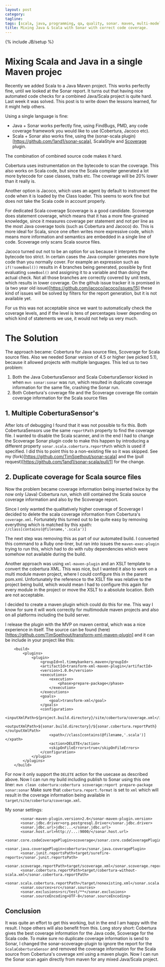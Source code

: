 ```yaml
---
layout: post
category:
tagline:
tags: [scala, java, programming, qa, quality, sonar. maven, multi-modele]
title: Mixing Java & Scala with Sonar with correct code coverage.
---
```

{% include JB/setup %}

# Mixing Scala and Java in a single Maven projec

Recently we added Scala to a Java Maven project. This works perfectly fine, until we looked at the Sonar report. It turns out that having nice automated code checks for a combined Java/Scala project is quite hard.
Last week it was solved. This post is to write down the lessons learned, for it might help others.

Using a single language is fine:
- Java + Sonar works perfectly fine, using FindBugs, PMD, any code coverage framework you would like to use (Cobertura, Jacoco etc).
- Scala + Sonar also works fine, using the (sonar-scala plugin)[https://github.com/1and1/sonar-scala], ScalaStyle and [Scoverage](https://github.com/RadoBuransky/sonar-scoverage-plugin) plugin.

The combination of combined source code makes it hard.

Cobertura uses instrumentation on the bytecode to scan the coverage. This also works on Scala code, but since the Scala compiler generated a lot more bytecode for case classes, traits etc. The coverage will be 20% lower than it really is.

Another option is Jacoco, which uses an agent by default to instrument the code when it is loaded by the Class loader. This seems to work fine but does not take the Scala code in account properly.

For dedicated Scala coverage Scoverage is a good candidate. Scoverage does statement coverage, which means that it has a more fine-grained knowledge, since it measures coverage per statement and not per line as the most Java coverage tools (such as Cobertura and Jacoco) do. This is more ideal for Scala, since one often writes more expressive code, which means more information and semantics are embedded in a single line of code.
Scoverage only scans Scala source files.

Jacoco turned out not to be an option for us because it interprets the bytecode too strict. In certain cases the Java compiler generates more byte code than you normally cover. For example an expression such as `if(!someBool())` results in 4 branches being generated, possible by first evaluating `someBool()` and assigning it to a variable and than doing the actual check. Not all those branches are correctly covered by unit tests, which results in lower coverage. On the github issue tracker it is promised in (a two year old issue)[https://github.com/jacoco/jacoco/issues/15] these kind of issues will be solved by filters for the report generation, but it is not available yet.

For us this was not acceptable since we want to automatically check the coverage levels, and if the level is tens of percentages lower depending on which kind of statements we use, it would not help us very much.

# The Solution


The approach became: Cobertura for Java source files, Scoverage for Scala source files.
Also we needed Sonar version of 4.5 or higher (we picked 5.1), because it allowed projects with multiple languages.
This led us to two problem:

1. Both the Java CoberturaSensor and Scala CoberturaSensor kicked in when `mvn sonar:sonar` was run, which resulted in duplicate coverage information for the same file, crashing the Sonar run.
2. Both Cobertura's coverage file and the Scoverage coverage file contain coverage information for the Scala source files

## 1. Multiple CoberturaSensor's

After lots of debugging I found that it was not possible to fix this. Both CoberturaSensors use the same `reportPath` property to find the coverage file. I wanted to disable the Scala scanner, and in the end I had to change the Scoverage Sonar plugin code to make this happen by introducing a different property `sonar.scala.cobertura.reportPath` which is used if specified. I did this to point this to a non-existing file so it was skipped.
See my (fork)[https://github.com/TimSoethout/sonar-scala] and the (pull request)[https://github.com/1and1/sonar-scala/pull/1] for the change.

## 2. Duplicate coverage for Scala source files

Now the problem became coverage information being inserted twice by the now only (Java) Cobertura run, which still contained the Scala source coverage information and also by the Scoverage report.

Since I only wanted the qualitatively higher coverage of Scoverage I decided to delete the scala coverage information from Cobertura's `coverage.xml`. Fortunately this turned out to be quite easy by removing everything which is matched by this xpath: `//class[contains(@filename,'.scala')]`

The next step was removing this as part of our automated build. I converted this command to a Ruby one-liner, but ran into issues the `maven-exec-plugin` trying to run this, which had to do with ruby dependencies which were somehow not available during the build.

Another approach was using `xml-maven-plugin` and an XSLT template to convert the cobertura XML. This was nice, but I wanted it also to work on a multi module maven project, where I could configure this in the parent pom.xml. Unfortunately the reference to the XSLT file was relative to the project being build, which would mean I had to configure this again for every module in the project or move the XSLT to a absolute location. Both are not acceptable.

I decided to create a maven plugin which could do this for me. This way I know for sure it will work correctly for multimodule maven projects and also on all platforms including the build server.

I release the plugin with the MVP on maven central, which was a nice experience in itself.
The source can be found (here)[https://github.com/TimSoethout/transform-xml-maven-plugin] and it can be include in your project like this:

```
    <build>
        <plugins>
            <plugin>
                <groupId>nl.timmybankers.maven</groupId>
                <artifactId>transform-xml-maven-plugin</artifactId>
                <version>1.0.0</version>
                <executions>
                    <execution>
                        <phase>prepare-package</phase>
                    </execution>
                </executions>
                <goals>
                    <goal>transform-xml</goal>
                </goals>
                <configuration>
                    <inputXmlPath>${project.build.directory}/site/cobertura/coverage.xml</inputXmlPath>
                    <outputXmlPath>${sonar.build.directory}/${sonar.cobertura.reportPath}</outputXmlPath>
                    <xpath>//class[contains(@filename,'.scala')]</xpath>
                    <action>DELETE</action>
                    <skipOnFileErrors>true</skipOnFileErrors>
                </configuration>
            </plugin>
        </plugins>
    </build>
```

For now it only support the `DELETE` action for the usecase as described above.
Now I can run my build including publish to Sonar using this one liner:
`mvn clean cobertura:cobertura scoverage:report prepare-package sonar:sonar`
Make sure that `cobertura.report.format` is set to `xml` which will result in the coverage information being available in `target/site/cobertura/coverage.xml`.

My sonar settings:

```
       <sonar-maven-plugin.version>2.6</sonar-maven-plugin.version>
       <sonar.jdbc.driver>org.postgresql.Driver</sonar.jdbc.driver>
       <sonar.jdbc.url>jdbc:...</sonar.jdbc.url>
       <sonar.host.url>http://...:9000/</sonar.host.url>
       <sonar.core.codeCoveragePlugin>scoverage</sonar.core.codeCoveragePlugin>
       <sonar.java.coveragePlugin>cobertura</sonar.java.coveragePlugin>
       <sonar.junit.reportsPath>target/surefire-reports</sonar.junit.reportsPath>
       <sonar.scoverage.reportPath>target/scoverage.xml</sonar.scoverage.reportPath>
       <sonar.cobertura.reportPath>target/cobertura-without-scala.xml</sonar.cobertura.reportPath>
       <sonar.scala.cobertura.reportPath>/target/nonexisting.xml</sonar.scala.cobertura.reportPath>
       <sonar.sources>src</sonar.sources>
       <sonar.exclusions>src/test/**</sonar.exclusions>
       <sonar.sourceEncoding>UTF-8</sonar.sourceEncoding>
```

Conclusion
----------

It was quite an effort to get this working, but in the end I am happy with the result. I hope others will also benefit from this.
Long story short: Cobertura gives the best coverage information for the Java code, Scoverage for the Scala code. To make sure no duplicate coverage information is send to Sonar, I changed the sonar-scoverage-plugin to ignore the report for the `ScalaCoberturaSensor` and removed the coverage information for the Scala source from Cobertura's coverage xml using a maven plugin. Now I can run the Sonar scan again directly from maven for any mixed Java/Scala project.
